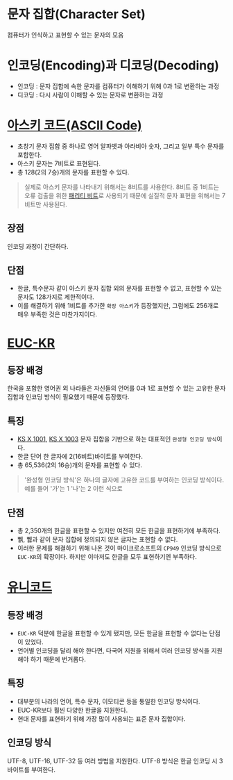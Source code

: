 # 문자 집합(Character Set)

컴퓨터가 인식하고 표현할 수 있는 문자의 모음

# 인코딩(Encoding)과 디코딩(Decoding)

- 인코딩 : 문자 집합에 속한 문자를 컴퓨터가 이해하기 위해 0과 1로 변환하는 과정
- 디코딩 : 다시 사람이 이해할 수 있는 문자로 변환하는 과정

# [아스키 코드(ASCII Code)](https://ko.wikipedia.org/wiki/ASCII)

- 초창기 문자 집합 중 하나로 영어 알파벳과 아라비아 숫자, 그리고 일부 특수 문자를 포함한다.
- 아스키 문자는 7비트로 표현된다.
- 총 128(2의 7승)개의 문자를 표현할 수 있다.

> 실제로 아스키 문자를 나타내기 위해서는 8비트를 사용한다. 8비트 중 1비트는 오류 검출을 위한 [패리티 비트](https://ko.wikipedia.org/wiki/%ED%8C%A8%EB%A6%AC%ED%8B%B0_%EB%B9%84%ED%8A%B8)로 사용되기 때문에 실질적 문자 표현을 위해서는 7비트만 사용된다.

## 장점

인코딩 과정이 간단하다.

## 단점

- 한글, 특수문자 같이 아스키 문자 집합 외의 문자를 표현할 수 없고, 표현할 수 있는 문자도 128가지로 제한적이다.
- 이를 해결하기 위해 1비트를 추가한 `확장 아스키`가 등장했지만, 그럼에도 256개로 매우 부족한 것은 마찬가지이다.

# [EUC-KR](https://ko.wikipedia.org/wiki/EUC-KR)

## 등장 배경

한국을 포함한 영어권 외 나라들은 자신들의 언어를 0과 1로 표현할 수 있는 고유한 문자 집합과 인코딩 방식이 필요했기 때문에 등장했다.

## 특징

- [KS X 1001](https://en.wikipedia.org/wiki/KS_X_1001), [KS X 1003](https://ko.wikipedia.org/wiki/KS_X_1003) 문자 집합을 기반으로
  하는 대표적인 `완성형 인코딩 방식`이다.
- 한글 단어 한 글자에 2(16비트)바이트를 부여한다.
- 총 65,536(2의 16승)개의 문자를 표현할 수 있다.

> '완성형 인코딩 방식'은 하나의 글자에 고유한 코드를 부여하는 인코딩 방식이다. 예를 들어 '가'는 1 '나'는 2 이런 식으로

## 단점

- 총 2,350개의 한글을 표현할 수 있지만 여전히 모든 한글을 표현하기에 부족하다.
- 쀍, 쀓과 같이 문자 집합에 정의되지 않은 글자는 표현할 수 없다.
- 이러한 문제를 해결하기 위해 나온 것이 마이크로소프트의 `CP949` 인코딩 방식으로 `EUC-KR`의 확장이다. 하지만 이마저도 한글을 모두 표현하기엔 부족하다.

# [유니코드](https://ko.wikipedia.org/wiki/%EC%9C%A0%EB%8B%88%EC%BD%94%EB%93%9C)

## 등장 배경

- `EUC-KR` 덕분에 한글을 표현할 수 있게 됐지만, 모든 한글을 표현할 수 없다는 단점이 있었다.
- 언어별 인코딩을 달리 해야 한다면, 다국어 지원을 위해서 여러 인코딩 방식을 지원해야 하기 때문에 번거롭다.

## 특징

- 대부분의 나라의 언어, 특수 문자, 이모티콘 등을 통일한 인코딩 방식이다.
- EUC-KR보다 훨씬 다양한 한글을 지원한다.
- 현대 문자를 표현하기 위해 가장 많이 사용되는 표준 문자 집합이다.

## 인코딩 방식
UTF-8, UTF-16, UTF-32 등 여러 방법을 지원한다. UTF-8 방식은 한글 인코딩 시 3바이트를 부여한다.

